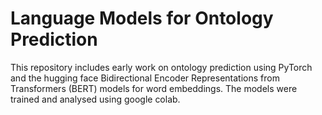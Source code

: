 # Language Models for Ontology Prediction

This repository includes early work on ontology prediction using PyTorch and the hugging face Bidirectional Encoder Representations from Transformers (BERT) models for word embeddings. The models were trained and analysed using google colab.
